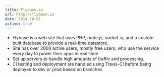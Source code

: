 ```yaml
---
title: Flybase.io
url: http://flybase.io
date: 2014-10-01
active: true
---
```


- Flybase is a web site that uses PHP, node.js, socket.io, and a custom-built database to provide a real-time datastore.
- Site has over 2000 active users, mostly free users, who use the service every day to power their apps in real-time
- Set up servers to handle high amounts of traffic and processing.
- CI testing and deployment are handled using Travis-CI before being deployed to dev or prod based on branches.

